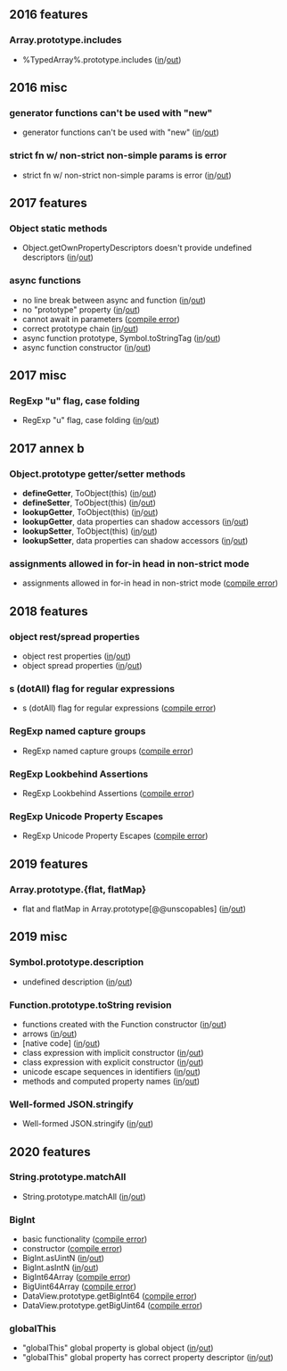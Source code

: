 
## 2016 features

### Array.prototype.includes
- %TypedArray%.prototype.includes ([in](https://github.com/teppeis/closure-compiler-es6-compat-table/blob/master/es2016plus/nightly/2016_features/Array.prototype.includes/%25TypedArray%25.prototype.includes/in.js)/[out](https://github.com/teppeis/closure-compiler-es6-compat-table/blob/master/es2016plus/nightly/2016_features/Array.prototype.includes/%25TypedArray%25.prototype.includes/out.js))

## 2016 misc

### generator functions can't be used with "new"
- generator functions can't be used with "new" ([in](https://github.com/teppeis/closure-compiler-es6-compat-table/blob/master/es2016plus/nightly/2016_misc/generator_functions_cant_be_used_with_new/in.js)/[out](https://github.com/teppeis/closure-compiler-es6-compat-table/blob/master/es2016plus/nightly/2016_misc/generator_functions_cant_be_used_with_new/out.js))

### strict fn w/ non-strict non-simple params is error
- strict fn w/ non-strict non-simple params is error ([in](https://github.com/teppeis/closure-compiler-es6-compat-table/blob/master/es2016plus/nightly/2016_misc/strict_fn_w__non-strict_non-simple_params_is_error/in.js)/[out](https://github.com/teppeis/closure-compiler-es6-compat-table/blob/master/es2016plus/nightly/2016_misc/strict_fn_w__non-strict_non-simple_params_is_error/out.js))

## 2017 features

### Object static methods
- Object.getOwnPropertyDescriptors doesn't provide undefined descriptors ([in](https://github.com/teppeis/closure-compiler-es6-compat-table/blob/master/es2016plus/nightly/2017_features/Object_static_methods/Object.getOwnPropertyDescriptors_doesnt_provide_undefined_descriptors/in.js)/[out](https://github.com/teppeis/closure-compiler-es6-compat-table/blob/master/es2016plus/nightly/2017_features/Object_static_methods/Object.getOwnPropertyDescriptors_doesnt_provide_undefined_descriptors/out.js))

### async functions
- no line break between async and function ([in](https://github.com/teppeis/closure-compiler-es6-compat-table/blob/master/es2016plus/nightly/2017_features/async_functions/no_line_break_between_async_and_function/in.js)/[out](https://github.com/teppeis/closure-compiler-es6-compat-table/blob/master/es2016plus/nightly/2017_features/async_functions/no_line_break_between_async_and_function/out.js))
- no "prototype" property ([in](https://github.com/teppeis/closure-compiler-es6-compat-table/blob/master/es2016plus/nightly/2017_features/async_functions/no_prototype_property/in.js)/[out](https://github.com/teppeis/closure-compiler-es6-compat-table/blob/master/es2016plus/nightly/2017_features/async_functions/no_prototype_property/out.js))
- cannot await in parameters ([compile error](https://github.com/teppeis/closure-compiler-es6-compat-table/blob/master/es2016plus/nightly/2017_features/async_functions/cannot_await_in_parameters/error.txt))
- correct prototype chain ([in](https://github.com/teppeis/closure-compiler-es6-compat-table/blob/master/es2016plus/nightly/2017_features/async_functions/correct_prototype_chain/in.js)/[out](https://github.com/teppeis/closure-compiler-es6-compat-table/blob/master/es2016plus/nightly/2017_features/async_functions/correct_prototype_chain/out.js))
- async function prototype, Symbol.toStringTag ([in](https://github.com/teppeis/closure-compiler-es6-compat-table/blob/master/es2016plus/nightly/2017_features/async_functions/async_function_prototype%2C_Symbol.toStringTag/in.js)/[out](https://github.com/teppeis/closure-compiler-es6-compat-table/blob/master/es2016plus/nightly/2017_features/async_functions/async_function_prototype%2C_Symbol.toStringTag/out.js))
- async function constructor ([in](https://github.com/teppeis/closure-compiler-es6-compat-table/blob/master/es2016plus/nightly/2017_features/async_functions/async_function_constructor/in.js)/[out](https://github.com/teppeis/closure-compiler-es6-compat-table/blob/master/es2016plus/nightly/2017_features/async_functions/async_function_constructor/out.js))

## 2017 misc

### RegExp "u" flag, case folding
- RegExp "u" flag, case folding ([in](https://github.com/teppeis/closure-compiler-es6-compat-table/blob/master/es2016plus/nightly/2017_misc/RegExp_u_flag%2C_case_folding/in.js)/[out](https://github.com/teppeis/closure-compiler-es6-compat-table/blob/master/es2016plus/nightly/2017_misc/RegExp_u_flag%2C_case_folding/out.js))

## 2017 annex b

### Object.prototype getter/setter methods
- __defineGetter__, ToObject(this) ([in](https://github.com/teppeis/closure-compiler-es6-compat-table/blob/master/es2016plus/nightly/2017_annex_b/Object.prototype_getter_setter_methods/__defineGetter__%2C_ToObject_this_/in.js)/[out](https://github.com/teppeis/closure-compiler-es6-compat-table/blob/master/es2016plus/nightly/2017_annex_b/Object.prototype_getter_setter_methods/__defineGetter__%2C_ToObject_this_/out.js))
- __defineSetter__, ToObject(this) ([in](https://github.com/teppeis/closure-compiler-es6-compat-table/blob/master/es2016plus/nightly/2017_annex_b/Object.prototype_getter_setter_methods/__defineSetter__%2C_ToObject_this_/in.js)/[out](https://github.com/teppeis/closure-compiler-es6-compat-table/blob/master/es2016plus/nightly/2017_annex_b/Object.prototype_getter_setter_methods/__defineSetter__%2C_ToObject_this_/out.js))
- __lookupGetter__, ToObject(this) ([in](https://github.com/teppeis/closure-compiler-es6-compat-table/blob/master/es2016plus/nightly/2017_annex_b/Object.prototype_getter_setter_methods/__lookupGetter__%2C_ToObject_this_/in.js)/[out](https://github.com/teppeis/closure-compiler-es6-compat-table/blob/master/es2016plus/nightly/2017_annex_b/Object.prototype_getter_setter_methods/__lookupGetter__%2C_ToObject_this_/out.js))
- __lookupGetter__, data properties can shadow accessors ([in](https://github.com/teppeis/closure-compiler-es6-compat-table/blob/master/es2016plus/nightly/2017_annex_b/Object.prototype_getter_setter_methods/__lookupGetter__%2C_data_properties_can_shadow_accessors/in.js)/[out](https://github.com/teppeis/closure-compiler-es6-compat-table/blob/master/es2016plus/nightly/2017_annex_b/Object.prototype_getter_setter_methods/__lookupGetter__%2C_data_properties_can_shadow_accessors/out.js))
- __lookupSetter__, ToObject(this) ([in](https://github.com/teppeis/closure-compiler-es6-compat-table/blob/master/es2016plus/nightly/2017_annex_b/Object.prototype_getter_setter_methods/__lookupSetter__%2C_ToObject_this_/in.js)/[out](https://github.com/teppeis/closure-compiler-es6-compat-table/blob/master/es2016plus/nightly/2017_annex_b/Object.prototype_getter_setter_methods/__lookupSetter__%2C_ToObject_this_/out.js))
- __lookupSetter__, data properties can shadow accessors ([in](https://github.com/teppeis/closure-compiler-es6-compat-table/blob/master/es2016plus/nightly/2017_annex_b/Object.prototype_getter_setter_methods/__lookupSetter__%2C_data_properties_can_shadow_accessors/in.js)/[out](https://github.com/teppeis/closure-compiler-es6-compat-table/blob/master/es2016plus/nightly/2017_annex_b/Object.prototype_getter_setter_methods/__lookupSetter__%2C_data_properties_can_shadow_accessors/out.js))

### assignments allowed in for-in head in non-strict mode
- assignments allowed in for-in head in non-strict mode ([compile error](https://github.com/teppeis/closure-compiler-es6-compat-table/blob/master/es2016plus/nightly/2017_annex_b/assignments_allowed_in_for-in_head_in_non-strict_mode/error.txt))

## 2018 features

### object rest/spread properties
- object rest properties ([in](https://github.com/teppeis/closure-compiler-es6-compat-table/blob/master/es2016plus/nightly/2018_features/object_rest_spread_properties/object_rest_properties/in.js)/[out](https://github.com/teppeis/closure-compiler-es6-compat-table/blob/master/es2016plus/nightly/2018_features/object_rest_spread_properties/object_rest_properties/out.js))
- object spread properties ([in](https://github.com/teppeis/closure-compiler-es6-compat-table/blob/master/es2016plus/nightly/2018_features/object_rest_spread_properties/object_spread_properties/in.js)/[out](https://github.com/teppeis/closure-compiler-es6-compat-table/blob/master/es2016plus/nightly/2018_features/object_rest_spread_properties/object_spread_properties/out.js))

### s (dotAll) flag for regular expressions
- s (dotAll) flag for regular expressions ([compile error](https://github.com/teppeis/closure-compiler-es6-compat-table/blob/master/es2016plus/nightly/2018_features/s__dotAll__flag_for_regular_expressions/error.txt))

### RegExp named capture groups
- RegExp named capture groups ([compile error](https://github.com/teppeis/closure-compiler-es6-compat-table/blob/master/es2016plus/nightly/2018_features/RegExp_named_capture_groups/error.txt))

### RegExp Lookbehind Assertions
- RegExp Lookbehind Assertions ([compile error](https://github.com/teppeis/closure-compiler-es6-compat-table/blob/master/es2016plus/nightly/2018_features/RegExp_Lookbehind_Assertions/error.txt))

### RegExp Unicode Property Escapes
- RegExp Unicode Property Escapes ([compile error](https://github.com/teppeis/closure-compiler-es6-compat-table/blob/master/es2016plus/nightly/2018_features/RegExp_Unicode_Property_Escapes/error.txt))

## 2019 features

### Array.prototype.{flat, flatMap}
- flat and flatMap in Array.prototype[@@unscopables] ([in](https://github.com/teppeis/closure-compiler-es6-compat-table/blob/master/es2016plus/nightly/2019_features/Array.prototype._flat%2C_flatMap_/flat_and_flatMap_in_Array.prototype___unscopables_/in.js)/[out](https://github.com/teppeis/closure-compiler-es6-compat-table/blob/master/es2016plus/nightly/2019_features/Array.prototype._flat%2C_flatMap_/flat_and_flatMap_in_Array.prototype___unscopables_/out.js))

## 2019 misc

### Symbol.prototype.description
- undefined description ([in](https://github.com/teppeis/closure-compiler-es6-compat-table/blob/master/es2016plus/nightly/2019_misc/Symbol.prototype.description/undefined_description/in.js)/[out](https://github.com/teppeis/closure-compiler-es6-compat-table/blob/master/es2016plus/nightly/2019_misc/Symbol.prototype.description/undefined_description/out.js))

### Function.prototype.toString revision
- functions created with the Function constructor ([in](https://github.com/teppeis/closure-compiler-es6-compat-table/blob/master/es2016plus/nightly/2019_misc/Function.prototype.toString_revision/functions_created_with_the_Function_constructor/in.js)/[out](https://github.com/teppeis/closure-compiler-es6-compat-table/blob/master/es2016plus/nightly/2019_misc/Function.prototype.toString_revision/functions_created_with_the_Function_constructor/out.js))
- arrows ([in](https://github.com/teppeis/closure-compiler-es6-compat-table/blob/master/es2016plus/nightly/2019_misc/Function.prototype.toString_revision/arrows/in.js)/[out](https://github.com/teppeis/closure-compiler-es6-compat-table/blob/master/es2016plus/nightly/2019_misc/Function.prototype.toString_revision/arrows/out.js))
- [native code] ([in](https://github.com/teppeis/closure-compiler-es6-compat-table/blob/master/es2016plus/nightly/2019_misc/Function.prototype.toString_revision/_native_code_/in.js)/[out](https://github.com/teppeis/closure-compiler-es6-compat-table/blob/master/es2016plus/nightly/2019_misc/Function.prototype.toString_revision/_native_code_/out.js))
- class expression with implicit constructor ([in](https://github.com/teppeis/closure-compiler-es6-compat-table/blob/master/es2016plus/nightly/2019_misc/Function.prototype.toString_revision/class_expression_with_implicit_constructor/in.js)/[out](https://github.com/teppeis/closure-compiler-es6-compat-table/blob/master/es2016plus/nightly/2019_misc/Function.prototype.toString_revision/class_expression_with_implicit_constructor/out.js))
- class expression with explicit constructor ([in](https://github.com/teppeis/closure-compiler-es6-compat-table/blob/master/es2016plus/nightly/2019_misc/Function.prototype.toString_revision/class_expression_with_explicit_constructor/in.js)/[out](https://github.com/teppeis/closure-compiler-es6-compat-table/blob/master/es2016plus/nightly/2019_misc/Function.prototype.toString_revision/class_expression_with_explicit_constructor/out.js))
- unicode escape sequences in identifiers ([in](https://github.com/teppeis/closure-compiler-es6-compat-table/blob/master/es2016plus/nightly/2019_misc/Function.prototype.toString_revision/unicode_escape_sequences_in_identifiers/in.js)/[out](https://github.com/teppeis/closure-compiler-es6-compat-table/blob/master/es2016plus/nightly/2019_misc/Function.prototype.toString_revision/unicode_escape_sequences_in_identifiers/out.js))
- methods and computed property names ([in](https://github.com/teppeis/closure-compiler-es6-compat-table/blob/master/es2016plus/nightly/2019_misc/Function.prototype.toString_revision/methods_and_computed_property_names/in.js)/[out](https://github.com/teppeis/closure-compiler-es6-compat-table/blob/master/es2016plus/nightly/2019_misc/Function.prototype.toString_revision/methods_and_computed_property_names/out.js))

### Well-formed JSON.stringify
- Well-formed JSON.stringify ([in](https://github.com/teppeis/closure-compiler-es6-compat-table/blob/master/es2016plus/nightly/2019_misc/Well-formed_JSON.stringify/in.js)/[out](https://github.com/teppeis/closure-compiler-es6-compat-table/blob/master/es2016plus/nightly/2019_misc/Well-formed_JSON.stringify/out.js))

## 2020 features

### String.prototype.matchAll
- String.prototype.matchAll ([in](https://github.com/teppeis/closure-compiler-es6-compat-table/blob/master/es2016plus/nightly/2020_features/String.prototype.matchAll/in.js)/[out](https://github.com/teppeis/closure-compiler-es6-compat-table/blob/master/es2016plus/nightly/2020_features/String.prototype.matchAll/out.js))

### BigInt
- basic functionality ([compile error](https://github.com/teppeis/closure-compiler-es6-compat-table/blob/master/es2016plus/nightly/2020_features/BigInt/basic_functionality/error.txt))
- constructor ([compile error](https://github.com/teppeis/closure-compiler-es6-compat-table/blob/master/es2016plus/nightly/2020_features/BigInt/constructor/error.txt))
- BigInt.asUintN ([in](https://github.com/teppeis/closure-compiler-es6-compat-table/blob/master/es2016plus/nightly/2020_features/BigInt/BigInt.asUintN/in.js)/[out](https://github.com/teppeis/closure-compiler-es6-compat-table/blob/master/es2016plus/nightly/2020_features/BigInt/BigInt.asUintN/out.js))
- BigInt.asIntN ([in](https://github.com/teppeis/closure-compiler-es6-compat-table/blob/master/es2016plus/nightly/2020_features/BigInt/BigInt.asIntN/in.js)/[out](https://github.com/teppeis/closure-compiler-es6-compat-table/blob/master/es2016plus/nightly/2020_features/BigInt/BigInt.asIntN/out.js))
- BigInt64Array ([compile error](https://github.com/teppeis/closure-compiler-es6-compat-table/blob/master/es2016plus/nightly/2020_features/BigInt/BigInt64Array/error.txt))
- BigUint64Array ([compile error](https://github.com/teppeis/closure-compiler-es6-compat-table/blob/master/es2016plus/nightly/2020_features/BigInt/BigUint64Array/error.txt))
- DataView.prototype.getBigInt64 ([compile error](https://github.com/teppeis/closure-compiler-es6-compat-table/blob/master/es2016plus/nightly/2020_features/BigInt/DataView.prototype.getBigInt64/error.txt))
- DataView.prototype.getBigUint64 ([compile error](https://github.com/teppeis/closure-compiler-es6-compat-table/blob/master/es2016plus/nightly/2020_features/BigInt/DataView.prototype.getBigUint64/error.txt))

### globalThis
- "globalThis" global property is global object ([in](https://github.com/teppeis/closure-compiler-es6-compat-table/blob/master/es2016plus/nightly/2020_features/globalThis/globalThis_global_property_is_global_object/in.js)/[out](https://github.com/teppeis/closure-compiler-es6-compat-table/blob/master/es2016plus/nightly/2020_features/globalThis/globalThis_global_property_is_global_object/out.js))
- "globalThis" global property has correct property descriptor ([in](https://github.com/teppeis/closure-compiler-es6-compat-table/blob/master/es2016plus/nightly/2020_features/globalThis/globalThis_global_property_has_correct_property_descriptor/in.js)/[out](https://github.com/teppeis/closure-compiler-es6-compat-table/blob/master/es2016plus/nightly/2020_features/globalThis/globalThis_global_property_has_correct_property_descriptor/out.js))